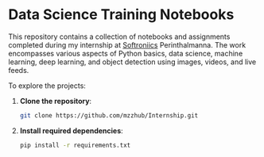 # **Data Science Training Notebooks**

This repository contains a collection of notebooks and assignments completed during my internship at [Softroniics](https://softroniics.com) Perinthalmanna. The work encompasses various aspects of Python basics, data science, machine learning, deep learning, and object detection using images, videos, and live feeds.  

To explore the projects:  
1. **Clone the repository**:  
   ```bash
   git clone https://github.com/mzzhub/Internship.git
   ```  
2. **Install required dependencies**:  
   ```bash
   pip install -r requirements.txt
   ```  
